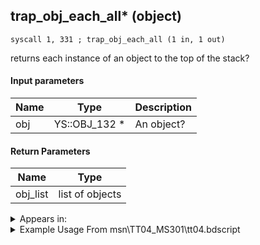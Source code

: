 ## trap_obj_each_all* (object)

`syscall 1, 331 ; trap_obj_each_all (1 in, 1 out)`

returns each instance of an object to the top of the stack?

#### Input parameters
| Name | Type | Description
|------|------|------------
| obj   | YS::OBJ_132 *   | An object?


#### Return Parameters
| Name | Type
|------|-----
| obj_list   | list of objects   


<details>
	<summary>Appears in:</summary>
| filename | Entity (obj)
|----------|-------------
| msn\TT04_MS301\tt04.bdscript       |           
| msn\TT05_MS403\tt05.bdscript       |           
| msn\TT05_MS404\tt05.bdscript       |           
| obj\F_EH050\f_eh.bdscript       | ((F) Floating building 1 (EH))          
| obj\F_EH060\f_eh.bdscript       | ((F) Floating building 2 (EH))          
| obj\P_EH000_SIDECAR\p_eh.bdscript       | ((P) Riku riding sidecar)          

</details>

<details>
	<summary>Example Usage From msn\TT04_MS301\tt04.bdscript</summary>
```
L214:
 popToSp 0
 pushFromFSpVal 4
 syscall 1, 331 ; trap_obj_each_all (1 in, 1 out)
 popToSpVal 4
 pushFromFSpVal 4
 pushImm 0
 sub 
 neqz 
 ret
```
</details>

